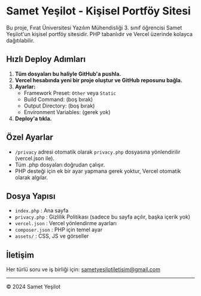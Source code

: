 # Samet Yeşilot - Kişisel Portföy Sitesi

Bu proje, Fırat Üniversitesi Yazılım Mühendisliği 3. sınıf öğrencisi Samet Yeşilot'un kişisel portföy sitesidir. PHP tabanlıdır ve Vercel üzerinde kolayca dağıtılabilir.

## Hızlı Deploy Adımları

1. **Tüm dosyaları bu haliyle GitHub'a pushla.**
2. **Vercel hesabında yeni bir proje oluştur ve GitHub reposunu bağla.**
3. **Ayarlar:**
   - Framework Preset: `Other` veya `Static`
   - Build Command: (boş bırak)
   - Output Directory: (boş bırak)
   - Environment Variables: (gerek yok)
4. **Deploy'a tıkla.**

## Özel Ayarlar
- `/privacy` adresi otomatik olarak `privacy.php` dosyasına yönlendirilir (vercel.json ile).
- Tüm .php dosyaları doğrudan çalışır.
- PHP desteği için ek bir ayar yapmana gerek yoktur, Vercel otomatik olarak algılar.

## Dosya Yapısı
- `index.php` : Ana sayfa
- `privacy.php` : Gizlilik Politikası (sadece bu sayfa açılır, başka içerik yok)
- `vercel.json` : Vercel yönlendirme ayarları
- `composer.json` : PHP için temel ayar
- `assets/` : CSS, JS ve görseller

## İletişim
Her türlü soru ve iş birliği için: [sametyesilotiletisim@gmail.com](mailto:sametyesilotiletisim@gmail.com)

---
© 2024 Samet Yeşilot
